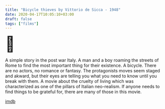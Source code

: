 ```yaml
---
title: "Bicycle thieves by Vittorio de Sicca - 1948"
date: 2020-04-17T10:05:10+03:00
draft: false
tags: ["films"]
---
```


<font size="7">🚴</font>

A simple story in the post war Italy. A man and a boy roaming the streets of Rome to find the most important thing for their existence. A bicycle. There are no actors, no romance or fantasy. The protagonists moves seem staged and akward, but their eyes are telling you what you need to know until you break with them. A movie about the cruelty of living which was characterized as one of the pillars of Italian neo-realism. If anyone needs to find things to be grateful for, there are many of those in this movie.

[imdb](https://www.imdb.com/title/tt0040522/)